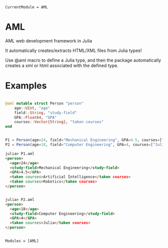 ```@meta
CurrentModule = AML
```

# AML

AML web development framework in Julia

It automatically creates/extracts HTML/XML files from Julia types!

Use @aml macro to define a Julia type, and then the package automatically creates a xml or html associated with the defined type.

# Examples
```julia

@aml mutable struct Person "person"
    age::UInt, "age"
    field::String, "study-field"
    GPA::Float64, "GPA"
    courses::Vector{String}, "taken courses"
end


P1 = Person(age=24, field="Mechanical Engineering", GPA=4.5, courses=["Artificial Intelligence", "Robotics"])
P2 = Person(age=18, field="Computer Engineering", GPA=4, courses=["Julia"])
```

```html
julia> P1.aml
<person>
  <age>24</age>
  <study-field>Mechanical Engineering</study-field>
  <GPA>4.5</GPA>
  <taken courses>Artificial Intelligence</taken courses>
  <taken courses>Robotics</taken courses>
</person>


julia> P2.aml
<person>
  <age>18</age>
  <study-field>Computer Engineering</study-field>
  <GPA>4</GPA>
  <taken courses>Julia</taken courses>
</person>

```

```@index
```

```@autodocs
Modules = [AML]
```
